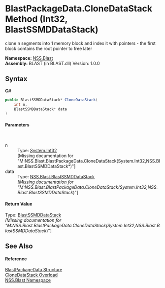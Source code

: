 # BlastPackageData.CloneDataStack Method (Int32, BlastSSMDDataStack)
 

clone n segments into 1 memory block and index it with pointers - the first block contains the root pointer to free later

**Namespace:**&nbsp;<a href="N_NSS_Blast">NSS.Blast</a><br />**Assembly:**&nbsp;BLAST (in BLAST.dll) Version: 1.0.0

## Syntax

**C#**<br />
``` C#
public BlastSSMDDataStack* CloneDataStack(
	int n,
	BlastSSMDDataStack* data
)
```


#### Parameters
&nbsp;<dl><dt>n</dt><dd>Type: <a href="https://docs.microsoft.com/dotnet/api/system.int32" target="_blank" rel="noopener noreferrer">System.Int32</a><br />\[Missing <param name="n"/> documentation for "M:NSS.Blast.BlastPackageData.CloneDataStack(System.Int32,NSS.Blast.BlastSSMDDataStack*)"\]</dd><dt>data</dt><dd>Type: <a href="T_NSS_Blast_BlastSSMDDataStack">NSS.Blast.BlastSSMDDataStack</a>*<br />\[Missing <param name="data"/> documentation for "M:NSS.Blast.BlastPackageData.CloneDataStack(System.Int32,NSS.Blast.BlastSSMDDataStack*)"\]</dd></dl>

#### Return Value
Type: <a href="T_NSS_Blast_BlastSSMDDataStack">BlastSSMDDataStack</a>*<br />\[Missing <returns> documentation for "M:NSS.Blast.BlastPackageData.CloneDataStack(System.Int32,NSS.Blast.BlastSSMDDataStack*)"\]

## See Also


#### Reference
<a href="T_NSS_Blast_BlastPackageData">BlastPackageData Structure</a><br /><a href="Overload_NSS_Blast_BlastPackageData_CloneDataStack">CloneDataStack Overload</a><br /><a href="N_NSS_Blast">NSS.Blast Namespace</a><br />
